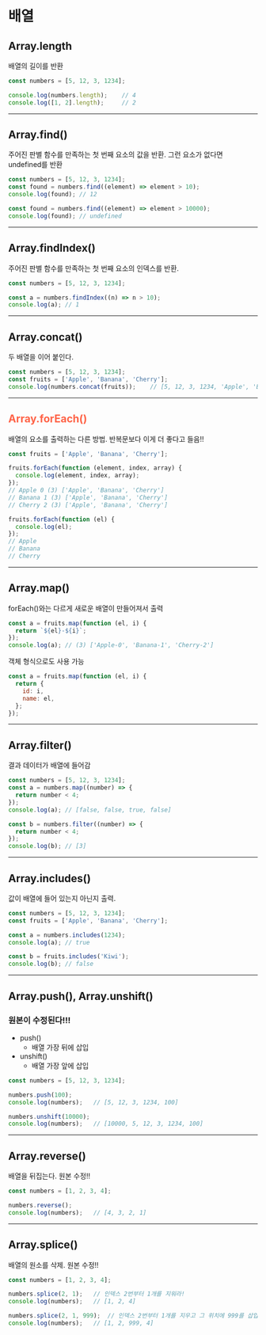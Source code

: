 # 배열

## Array.length

배열의 길이를 반환

```JavaScript
const numbers = [5, 12, 3, 1234];

console.log(numbers.length);    // 4
console.log([1, 2].length);     // 2
```

---

## Array.find()

주어진 판별 함수를 만족하는 첫 번째 요소의 값을 반환. 그런 요소가 없다면 undefined를 반환

```JavaScript
const numbers = [5, 12, 3, 1234];
const found = numbers.find((element) => element > 10);
console.log(found); // 12

const found = numbers.find((element) => element > 10000);
console.log(found); // undefined
```

---

## Array.findIndex()

주어진 판별 함수를 만족하는 첫 번째 요소의 인덱스를 반환.

```JavaScript
const numbers = [5, 12, 3, 1234];

const a = numbers.findIndex((n) => n > 10);
console.log(a); // 1

```

---

## Array.concat()

두 배열을 이어 붙인다.

```JavaScript
const numbers = [5, 12, 3, 1234];
const fruits = ['Apple', 'Banana', 'Cherry'];
console.log(numbers.concat(fruits));    // [5, 12, 3, 1234, 'Apple', 'Banana', 'Cherry']

```

---

## <span style = "color:tomato">Array.forEach()</span>

배열의 요소를 출력하는 다른 방법. 반복문보다 이게 더 좋다고 들음!!

```JavaScript
const fruits = ['Apple', 'Banana', 'Cherry'];

fruits.forEach(function (element, index, array) {
  console.log(element, index, array);
});
// Apple 0 (3) ['Apple', 'Banana', 'Cherry']
// Banana 1 (3) ['Apple', 'Banana', 'Cherry']
// Cherry 2 (3) ['Apple', 'Banana', 'Cherry']

fruits.forEach(function (el) {
  console.log(el);
});
// Apple
// Banana
// Cherry
```

---

## Array.map()

forEach()와는 다르게 새로운 배열이 만들어져서 출력

```JavaScript
const a = fruits.map(function (el, i) {
  return `${el}-${i}`;
});
console.log(a); // (3) ['Apple-0', 'Banana-1', 'Cherry-2']
```

객체 형식으로도 사용 가능

```JavaScript
const a = fruits.map(function (el, i) {
  return {
    id: i,
    name: el,
  };
});
```

---

## Array.filter()

결과 데이터가 배열에 들어감

```JavaScript
const numbers = [5, 12, 3, 1234];
const a = numbers.map((number) => {
  return number < 4;
});
console.log(a); // [false, false, true, false]

const b = numbers.filter((number) => {
  return number < 4;
});
console.log(b); // [3]
```

---

## Array.includes()

값이 배열에 들어 있는지 아닌지 출력.

```JavaScript
const numbers = [5, 12, 3, 1234];
const fruits = ['Apple', 'Banana', 'Cherry'];

const a = numbers.includes(1234);
console.log(a); // true

const b = fruits.includes('Kiwi');
console.log(b); // false
```

---

## Array.push(), Array.unshift()

### 원본이 수정된다!!!

- push()
  - 배열 가장 뒤에 삽입
- unshift()
  - 배열 가장 앞에 삽입

```JavaScript
const numbers = [5, 12, 3, 1234];

numbers.push(100);
console.log(numbers);   // [5, 12, 3, 1234, 100]

numbers.unshift(10000);
console.log(numbers);   // [10000, 5, 12, 3, 1234, 100]
```

---

## Array.reverse()

배열을 뒤집는다. 원본 수정!!

```JavaScript
const numbers = [1, 2, 3, 4];

numbers.reverse();
console.log(numbers);   // [4, 3, 2, 1]
```

---

## Array.splice()

배열의 원소를 삭제. 원본 수정!!

```JavaScript
const numbers = [1, 2, 3, 4];

numbers.splice(2, 1);   // 인덱스 2번부터 1개를 지워라!
console.log(numbers);   // [1, 2, 4]

numbers.splice(2, 1, 999);  // 인덱스 2번부터 1개를 지우고 그 위치에 999를 삽입!
console.log(numbers);   // [1, 2, 999, 4]
```
